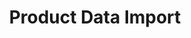 ---
# Github project slug used to link to the project page
slug: product-data-import
title: Product Data Import
# image used for the project overview (see assets/img folder)
img: header_800_Product_Widgets.jpg
# text for HTML alt tag
alt: affilinet Product Data Import
# description used for the project overview
description: Our <b>affilinet Product data import documentation</b> gives information about data record structure and basic guidelines of productdata feed creation.
# published: the project is only shown on the project overview page if set to true
published: false
# position: used for sorting the projects on the overview page 
position: 4

---